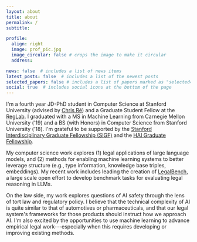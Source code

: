 ```yaml
---
layout: about
title: about
permalink: /
subtitle:

profile:
  align: right
  image: prof_pic.jpg
  image_circular: false # crops the image to make it circular
  address: 

news: false  # includes a list of news items
latest_posts: false  # includes a list of the newest posts
selected_papers: false # includes a list of papers marked as "selected={true}"
social: true  # includes social icons at the bottom of the page
---
```


I'm a fourth year JD-PhD student in Computer Science at Stanford University (advised by <a href="https://cs.stanford.edu/~chrismre/">Chris Ré</a>) and a Graduate Student Fellow at the <a href="https://reglab.stanford.edu/">RegLab</a>. I graduated with a MS in Machine Learning from Carnegie Mellon University ('19) and a BS (with Honors) in Computer Science from Stanford University ('18). I'm grateful to be supported by the <a href="https://vpge.stanford.edu/fellowships-funding/sigf">Stanford Interdisciplinary Graduate Fellowship (SIGF)</a> and the <a href= "https://hai.stanford.edu/fellows">HAI Graduate Fellowship</a>.

My computer science work explores (1) legal applications of large language models, and (2) methods for enabling machine learning systems to better leverage structure (e.g., type information, knowledge base triples, embeddings). My recent work includes leading the creation of <a href="https://hazyresearch.stanford.edu/legalbench/">LegalBench</a>, a large scale open effort to develop benchmark tasks for evaluating legal reasoning in LLMs. 

On the law side, my work explores questions of AI safety through the lens of tort law and regulatory policy. I believe that the technical complexity of AI is quite similar to that of automotives or pharmaceuticals, and that our legal system's frameworks for those products should instruct how we approach AI. I'm also excited by the opportunities to use machine learning to advance empirical legal work---especially when this requires developing or improving existing methods.


